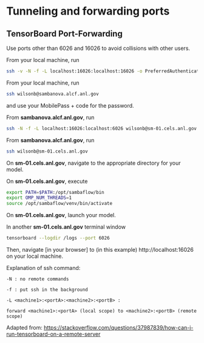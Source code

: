 # Tunneling and forwarding ports

## TensorBoard Port-Forwarding

Use ports other than 6026 and 16026 to avoid collisions with other users.

From your local machine, run

```bash
ssh -v -N -f -L localhost:16026:localhost:16026 -o PreferredAuthentications=password -o PubkeyAuthentication=no wilsonb@sambanova.alcf.anl.gov
```

From your local machine, run

```bash
ssh wilsonb@sambanova.alcf.anl.gov
```

and use your MobilePass + code for the password.

From **sambanova.alcf.anl.gov**, run

```bash
ssh -N -f -L localhost:16026:localhost:6026 wilsonb@sm-01.cels.anl.gov
```

From **sambanova.alcf.anl.gov**, run

```bash
ssh wilsonb@sm-01.cels.anl.gov
```

On **sm-01.cels.anl.gov**, navigate to the appropriate directory for your model.

On **sm-01.cels.anl.gov**, execute

```bash
export PATH=$PATH:/opt/sambaflow/bin
export OMP_NUM_THREADS=1
source /opt/sambaflow/venv/bin/activate
```

On **sm-01.cels.anl.gov**, launch your model.

In another **sm-01.cels.anl.gov** terminal window

```bash
tensorboard --logdir /logs --port 6026
```

Then, navigate [in your browser] to (in this example) http://localhost:16026 on your local machine.

Explanation of ssh command:

```text
-N : no remote commands

-f : put ssh in the background

-L <machine1>:<portA>:<machine2>:<portB> :

forward <machine1>:<portA> (local scope) to <machine2>:<portB> (remote scope)
```

Adapted from:  https://stackoverflow.com/questions/37987839/how-can-i-run-tensorboard-on-a-remote-server

